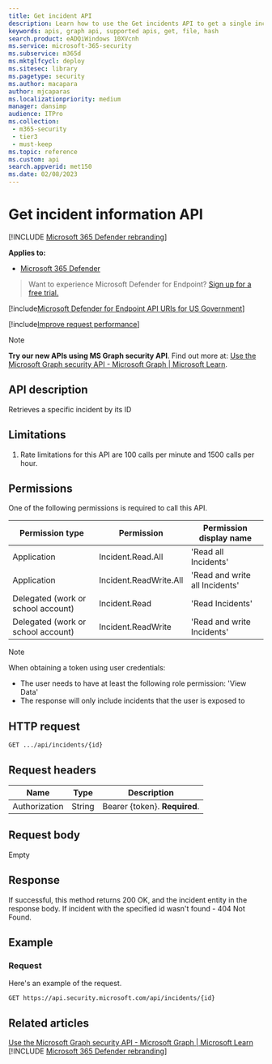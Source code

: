 ```yaml
---
title: Get incident API
description: Learn how to use the Get incidents API to get a single incident in Microsoft 365 Defender.
keywords: apis, graph api, supported apis, get, file, hash
search.product: eADQiWindows 10XVcnh
ms.service: microsoft-365-security
ms.subservice: m365d
ms.mktglfcycl: deploy
ms.sitesec: library
ms.pagetype: security
ms.author: macapara
author: mjcaparas
ms.localizationpriority: medium
manager: dansimp
audience: ITPro
ms.collection: 
 - m365-security
 - tier3
 - must-keep
ms.topic: reference
ms.custom: api
search.appverid: met150
ms.date: 02/08/2023
---
```


# Get incident information API

[!INCLUDE [Microsoft 365 Defender rebranding](../../includes/microsoft-defender.md)]

**Applies to:**
- [Microsoft 365 Defender](https://go.microsoft.com/fwlink/?linkid=2118804)

> Want to experience Microsoft Defender for Endpoint? [Sign up for a free trial.](https://www.microsoft.com/microsoft-365/windows/microsoft-defender-atp?ocid=docs-wdatp-exposedapis-abovefoldlink)

[!include[Microsoft Defender for Endpoint API URIs for US Government](../../includes/microsoft-defender-api-usgov.md)]

[!include[Improve request performance](../../includes/improve-request-performance.md)]

> [!NOTE]
> **Try our new APIs using MS Graph security API**. Find out more at: [Use the Microsoft Graph security API - Microsoft Graph | Microsoft Learn](/graph/api/resources/security-api-overview).

## API description

Retrieves a specific incident by its ID

## Limitations

1. Rate limitations for this API are 100 calls per minute and 1500 calls per hour.

## Permissions

One of the following permissions is required to call this API.

Permission type|Permission|Permission display name
---|---|---
Application|Incident.Read.All|'Read all Incidents'
Application|Incident.ReadWrite.All|'Read and write all Incidents'
Delegated (work or school account)|Incident.Read|'Read Incidents'
Delegated (work or school account)|Incident.ReadWrite|'Read and write Incidents'

> [!NOTE]
>
> When obtaining a token using user credentials:
>
> - The user needs to have at least the following role permission: 'View Data'
> - The response will only include incidents that the user is exposed to

## HTTP request

```console
GET .../api/incidents/{id}
```

## Request headers

Name|Type|Description
---|---|---
Authorization|String|Bearer {token}. **Required**.

## Request body

Empty

## Response

If successful, this method returns 200 OK, and the incident entity in the response body.
If incident with the specified id wasn't found - 404 Not Found.

## Example

### Request

Here's an example of the request.

```http
GET https://api.security.microsoft.com/api/incidents/{id}
```
## Related articles

[Use the Microsoft Graph security API - Microsoft Graph | Microsoft Learn](/graph/api/resources/security-api-overview)
[!INCLUDE [Microsoft 365 Defender rebranding](../../includes/defender-m3d-techcommunity.md)]
